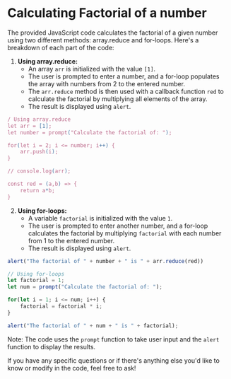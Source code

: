 # Calculating Factorial of a number

The provided JavaScript code calculates the factorial of a given number using two different methods: array.reduce and for-loops. Here's a breakdown of each part of the code:

1. **Using array.reduce:**
   - An array `arr` is initialized with the value `[1]`.
   - The user is prompted to enter a number, and a for-loop populates the array with numbers from 2 to the entered number.
   - The `arr.reduce` method is then used with a callback function `red` to calculate the factorial by multiplying all elements of the array.
   - The result is displayed using `alert`.
  
```javascript
/ Using array.reduce
let arr = [1];
let number = prompt("Calculate the factorial of: ");

for(let i = 2; i <= number; i++) {
    arr.push(i);
}

// console.log(arr);

const red = (a,b) => {
    return a*b;
}
```

2. **Using for-loops:**
   - A variable `factorial` is initialized with the value `1`.
   - The user is prompted to enter another number, and a for-loop calculates the factorial by multiplying `factorial` with each number from 1 to the entered number.
   - The result is displayed using `alert`.

```javascript
alert("The factorial of " + number + " is " + arr.reduce(red))

// Using for-loops
let factorial = 1;
let num = prompt("Calculate the factorial of: ");

for(let i = 1; i <= num; i++) {
    factorial = factorial * i;
}

alert("The factorial of " + num + " is " + factorial);
```

Note: The code uses the `prompt` function to take user input and the `alert` function to display the results.

If you have any specific questions or if there's anything else you'd like to know or modify in the code, feel free to ask!

